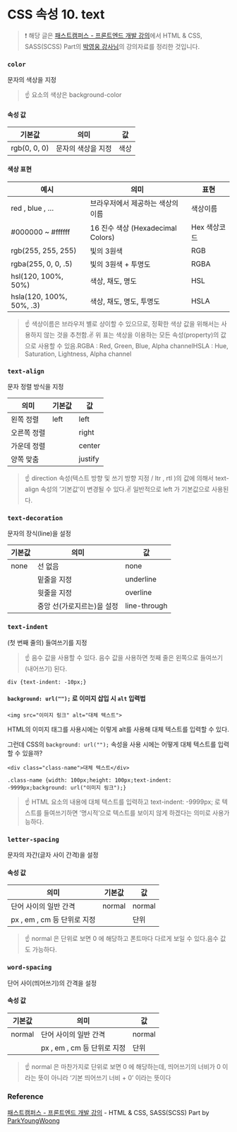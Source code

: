 # CSS 속성 10. text

> ❗️ 해당 글은 [패스트캠퍼스 - 프론트엔드 개발 강의](https://www.fastcampus.co.kr/dev_online_react/)에서 HTML & CSS, SASS(SCSS) Part의 [박영웅 강사님](https://github.com/ParkYoungWoong)의 강의자료를 정리한 것입니다.

### `color`

문자의 색상을 지정

> ☝️ 요소의 색상은 background-color



#### 속성 값

| 기본값 | 의미 | 값 |
| --- | --- | --- |
| rgb(0, 0, 0) | 문자의 색상을 지정 | 색상 |


#### 색상 표현

| 예시 | 의미 | 표현 |
| --- | --- | --- |
| red , blue , … | 브라우저에서 제공하는 색상의 이름 | 색상이름 |
| #000000 ~ #ffffff | 16 진수 색상 (Hexadecimal Colors) | Hex 색상코드 |
| rgb(255, 255, 255) | 빛의 3원색 | RGB |
| rgba(255, 0, 0, .5) | 빛의 3원색 + 투명도 | RGBA |
| hsl(120, 100%, 50%) | 색상, 채도, 명도 | HSL |
| hsla(120, 100%, 50%, .3) | 색상, 채도, 명도, 투명도 | HSLA |


> ☝️ 색상이름은 브라우저 별로 상이할 수 있으므로, 정확한 색상 값을 위해서는 사용하지 않는 것을 추천함.✌️ 위 표는 색상을 이용하는 모든 속성(property)의 값으로 사용할 수 있음.RGBA : Red, Green, Blue, Alpha channelHSLA : Hue, Saturation, Lightness, Alpha channel



### `text-align`

문자 정렬 방식을 지정

| 의미 | 기본값 | 값 |
| --- | --- | --- |
| 왼쪽 정렬 | left | left |
| 오른쪽 정렬 |     | right |
| 가운데 정렬 |     | center |
| 양쪽 맞춤 |     | justify |


> ☝️ direction 속성(텍스트 방향 및 쓰기 방향 지정 / ltr , rtl )의 값에 의해서 text-align 속성의 ’기본값’이 변경될 수 있다.✌️ 일반적으로 left 가 기본값으로 사용된다.



### `text-decoration`

문자의 장식(line)을 설정

| 기본값 | 의미 | 값 |
| --- | --- | --- |
| none | 선 없음 | none |
|     | 밑줄을 지정 | underline |
|     | 윗줄을 지정 | overline |
|     | 중앙 선(가로지르는)을 설정 | line-through |


### `text-indent`

(첫 번째 줄의) 들여쓰기를 지정

> ☝️ 음수 값을 사용할 수 있다. 음수 값을 사용하면 첫째 줄은 왼쪽으로 들여쓰기(내어쓰기) 된다.

```plain text
div {text-indent: -10px;}
```



#### `background: url("");` 로 이미지 삽입 시 `alt` 입력법

```plain text
<img src="이미지 링크" alt="대체 텍스트">
```

HTML의 이미지 태그를 사용시에는 이렇게 alt를 사용해 대체 텍스트를 입력할 수 있다.

그런데 CSS의 `background: url("");` 속성을 사용 시에는 어떻게 대체 텍스트를 입력할 수 있을까?

```plain text
<div class="class-name">대체 텍스트</div>
```

```plain text
.class-name {width: 100px;height: 100px;text-indent: -9999px;background: url("이미지 링크");}
```

> ☝️ HTML 요소의 내용에 대체 텍스트를 입력하고 text-indent: -9999px; 로 텍스트를 들여쓰기하면 ’명시적’으로 텍스트를 보이지 않게 하겠다는 의미로 사용가능하다.



### `letter-spacing`

문자의 자간(글자 사이 간격)을 설정



#### 속성 값

| 의미 | 기본값 | 값 |
| --- | --- | --- |
| 단어 사이의 일반 간격 | normal | normal |
| px , em , cm 등 단위로 지정 |     | 단위 |


> ☝️ normal 은 단위로 보면 0 에 해당하고 폰트마다 다르게 보일 수 있다.음수 값도 가능하다.



### `word-spacing`

단어 사이(띄어쓰기)의 간격을 설정



#### 속성 값

| 기본값 | 의미 | 값 |
| --- | --- | --- |
| normal | 단어 사이의 일반 간격 | normal |
|     | px , em , cm 등 단위로 지정 | 단위 |


> ☝️ normal 은 마찬가지로 단위로 보면 0 에 해당하는데, 띄어쓰기의 너비가 0 이라는 뜻이 아니라 ‘기본 띄어쓰기 너비 + 0’ 이라는 뜻이다



### Reference

[패스트캠퍼스 - 프론트엔드 개발 강의](https://www.fastcampus.co.kr/dev_online_react/) - HTML & CSS, SASS(SCSS) Part by [ParkYoungWoong](https://github.com/ParkYoungWoong)

